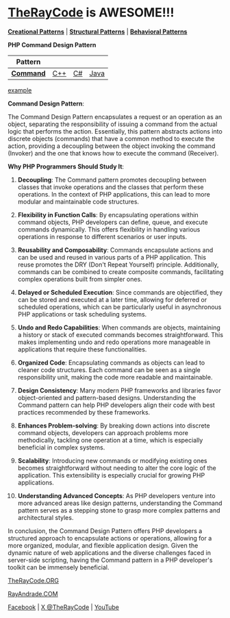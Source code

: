 # [TheRayCode](../../../README.md) is AWESOME!!!

**[Creational Patterns](../../Creational/README.md)** | **[Structural Patterns](../../Structural/README.md)** | **[Behavioral Patterns](../README.md)**

**PHP Command Design Pattern**

|Pattern|   |   |   |
|---|---|---|---|
| [**Command**](README.md) | [C++](../../../Csharp/Behavioral/Command/README.md) | [C#](../../../Csharp/Behavioral/Command/README.md) | [Java](../../../Java/Behavioral/Command/README.md) |

[example](CD1/README.md) 

**Command Design Pattern**:

The Command Design Pattern encapsulates a request or an operation as an object, separating the responsibility of issuing a command from the actual logic that performs the action. Essentially, this pattern abstracts actions into discrete objects (commands) that have a common method to execute the action, providing a decoupling between the object invoking the command (Invoker) and the one that knows how to execute the command (Receiver).

**Why PHP Programmers Should Study It**:

1. **Decoupling**: The Command pattern promotes decoupling between classes that invoke operations and the classes that perform these operations. In the context of PHP applications, this can lead to more modular and maintainable code structures.

2. **Flexibility in Function Calls**: By encapsulating operations within command objects, PHP developers can define, queue, and execute commands dynamically. This offers flexibility in handling various operations in response to different scenarios or user inputs.

3. **Reusability and Composability**: Commands encapsulate actions and can be used and reused in various parts of a PHP application. This reuse promotes the DRY (Don't Repeat Yourself) principle. Additionally, commands can be combined to create composite commands, facilitating complex operations built from simpler ones.

4. **Delayed or Scheduled Execution**: Since commands are objectified, they can be stored and executed at a later time, allowing for deferred or scheduled operations, which can be particularly useful in asynchronous PHP applications or task scheduling systems.

5. **Undo and Redo Capabilities**: When commands are objects, maintaining a history or stack of executed commands becomes straightforward. This makes implementing undo and redo operations more manageable in applications that require these functionalities.

6. **Organized Code**: Encapsulating commands as objects can lead to cleaner code structures. Each command can be seen as a single responsibility unit, making the code more readable and maintainable.

7. **Design Consistency**: Many modern PHP frameworks and libraries favor object-oriented and pattern-based designs. Understanding the Command pattern can help PHP developers align their code with best practices recommended by these frameworks.

8. **Enhances Problem-solving**: By breaking down actions into discrete command objects, developers can approach problems more methodically, tackling one operation at a time, which is especially beneficial in complex systems.

9. **Scalability**: Introducing new commands or modifying existing ones becomes straightforward without needing to alter the core logic of the application. This extensibility is especially crucial for growing PHP applications.

10. **Understanding Advanced Concepts**: As PHP developers venture into more advanced areas like design patterns, understanding the Command pattern serves as a stepping stone to grasp more complex patterns and architectural styles.

In conclusion, the Command Design Pattern offers PHP developers a structured approach to encapsulate actions or operations, allowing for a more organized, modular, and flexible application design. Given the dynamic nature of web applications and the diverse challenges faced in server-side scripting, having the Command pattern in a PHP developer's toolkit can be immensely beneficial.

[TheRayCode.ORG](https://www.TheRayCode.org)

[RayAndrade.COM](https://www.RayAndrade.com)

[Facebook](https://www.facebook.com/TheRayCode/) | [X @TheRayCode](https://www.x.com/TheRayCode/) | [YouTube](https://www.youtube.com/TheRayCode/)
